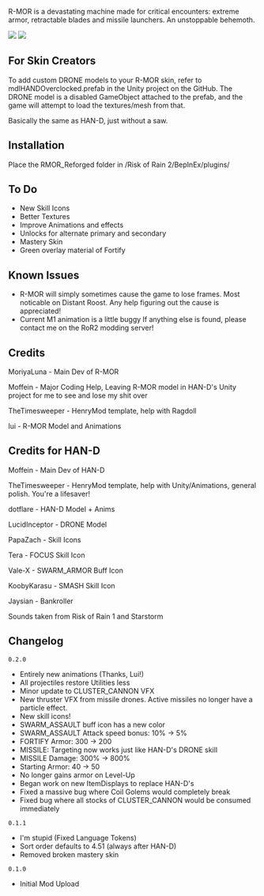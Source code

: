 R-MOR is a devastating machine made for critical encounters: extreme armor, retractable blades and missile launchers. An unstoppable behemoth.

[![](https://media.discordapp.net/attachments/739985285252775936/1055957756575760607/image.png)]()
[![](https://media.discordapp.net/attachments/739985285252775936/1055938986998243430/image.png?width=912&height=676)]()

## For Skin Creators

To add custom DRONE models to your R-MOR skin, refer to mdlHANDOverclocked.prefab in the Unity project on the GitHub. The DRONE model is a disabled GameObject attached to the prefab, and the game will attempt to load the textures/mesh from that.

Basically the same as HAN-D, just without a saw.

## Installation

Place the RMOR_Reforged folder in /Risk of Rain 2/BepInEx/plugins/  

## To Do
- New Skill Icons
- Better Textures
- Improve Animations and effects
- Unlocks for alternate primary and secondary
- Mastery Skin
- Green overlay material of Fortify

## Known Issues
- R-MOR will simply sometimes cause the game to lose frames. Most noticable on Distant Roost. Any help figuring out the cause is appreciated!
- Current M1 animation is a little buggy
If anything else is found, please contact me on the RoR2 modding server!

## Credits

MoriyaLuna - Main Dev of R-MOR

Moffein - Major Coding Help, Leaving R-MOR model in HAN-D's Unity project for me to see and lose my shit over

TheTimesweeper - HenryMod template, help with Ragdoll

lui - R-MOR Model and Animations

## Credits for HAN-D

Moffein - Main Dev of HAN-D

TheTimesweeper - HenryMod template, help with Unity/Animations, general polish. You're a lifesaver!

dotflare - HAN-D Model + Anims

LucidInceptor - DRONE Model

PapaZach - Skill Icons

Tera - FOCUS Skill Icon

Vale-X - SWARM_ARMOR Buff Icon

KoobyKarasu - SMASH Skill Icon

Jaysian - Bankroller

Sounds taken from Risk of Rain 1 and Starstorm

## Changelog

`0.2.0`

- Entirely new animations (Thanks, Lui!)
- All projectiles restore Utilities less
- Minor update to CLUSTER_CANNON VFX
- New thruster VFX from missile drones. Active missiles no longer have a particle effect.
- New skill icons!
- SWARM_ASSAULT buff icon has a new color
- SWARM_ASSAULT Attack speed bonus: 10% -> 5%
- FORTIFY Armor: 300 -> 200
- MISSILE: Targeting now works just like HAN-D's DRONE skill
- MISSILE Damage: 300% -> 800%
- Starting Armor: 40 -> 50
- No longer gains armor on Level-Up
- Began work on new ItemDisplays to replace HAN-D's
- Fixed a massive bug where Coil Golems would completely break
- Fixed bug where all stocks of CLUSTER_CANNON would be consumed immediately

`0.1.1`

- I'm stupid (Fixed Language Tokens)
- Sort order defaults to 4.51 (always after HAN-D)
- Removed broken mastery skin

`0.1.0`

- Initial Mod Upload

